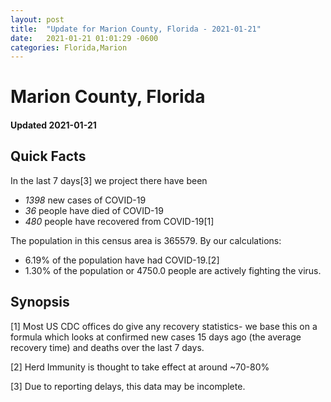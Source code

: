 ```yaml
---
layout: post
title:  "Update for Marion County, Florida - 2021-01-21"
date:   2021-01-21 01:01:29 -0600
categories: Florida,Marion
---
```


# Marion County, Florida
#### Updated 2021-01-21

## Quick Facts

In the last 7 days[3] we project there have been
- *1398* new cases of COVID-19
- *36* people have died of COVID-19
- *480* people have recovered from COVID-19[1]

The population in this census area is 365579. By our calculations:
- 6.19% of the population have had COVID-19.[2]
- 1.30% of the population or 4750.0 people are actively fighting the virus.

## Synopsis




[1] Most US CDC offices do give any recovery statistics- we base this on a formula which looks at confirmed new cases
15 days ago (the average recovery time) and deaths over the last 7 days.

[2] Herd Immunity is thought to take effect at around ~70-80%

[3] Due to reporting delays, this data may be incomplete.
 
    